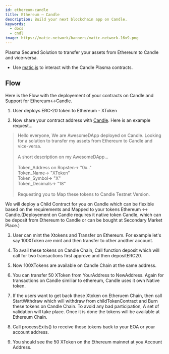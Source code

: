 ```yaml
---
id: ethereum-candle
title: Ethereum ↔ Candle
description: Build your next blockchain app on Candle.
keywords:
  - docs
  - cndl
image: https://matic.network/banners/matic-network-16x9.png
---
```


Plasma Secured Solution to transfer your assets from Ethereum to Candle and vice-versa.
* Use [matic.js](https://github.com/candleplatforms/candle.js) to interact with the Candle Plasma contracts.

<!-- * [getting-started](https://maticnetwork.github.io/matic.js/): Set-up the environment for maticjs.
1. [(Ethereum → Matic)](/docs/develop/maticjs/deposit): Deposit assets from root chain to Matic.
2. [(Matic ↔ Matic)](/docs/develop/maticjs/transfer): Transfer assets between accounts on Matic.
3. [(Matic → Ethereum)](/docs/develop/maticjs/withdraw): Withdraw assets from Matic to root chain. -->

## Flow
Here is the Flow with the deployement of your contracts on Candle and Support for Ethereum↔Candle.

1. User deploys ERC-20 token to Ethereum - XToken

2. Now share your contract address with [Candle](https://t.me/joinchat/HkoSvlDKW0qKs_kK4Ow0hQ). Here is an example request...

>Hello everyone, We are AwesomeDApp deployed on Candle. Looking for a solution to transfer my assets from Ethereum to Candle and vice-versa. <br/><br/>
A short description on my AwesomeDApp...<br/><br/>
Token_Address on Ropsten-> "0x.."<br/>
Token_Name-> "XToken"<br/>
Token_Symbol-> "X"<br/>
Token_Decimals-> "18"<br/><br/>
Requesting you to Map these tokens to Candle Testnet Version.<br/>

We will deploy a Child Contract for you on Candle which can be flexible based on the requirements and Mapped to your tokens Ethereum ↔ Candle.(Deployement on Candle requires it native token Candle, which can be deposit from Ethereum to Candle or can be bought at Secondary Market Place.)

3. User can mint the Xtokens and Transfer on Ethereum. For example let's say 100XToken are mint and then transfer to other another account.

4. To avail these tokens on Candle Chain, Call function deposit which will call for two transactions first approve and then depositERC20.

5. Now 100XTokens are available on Candle Chain at the same address.

6. You can transfer 50 XToken from YourAddress to NewAddress. Again for transactions on Candle similiar to ethereum, Candle  uses it own Native token.

7. If the users want to get back these Xtoken on Etheruem Chain, then call StartWithdraw which will withdraw from childTokenContract and Burn these tokens on Candle Chain. To avoid any bad participation, A set of validation will take place. Once it is done the tokens will be available at Ethereum Chain.

8. Call processExits() to receive those tokens back to your EOA or your account address.

9. You should see the 50 XToken on the Ethereum mainnet at you Account Address.
